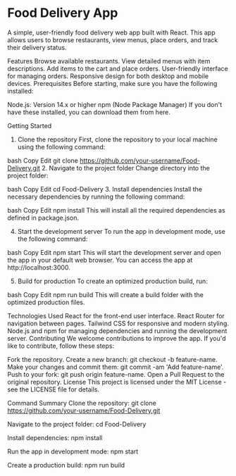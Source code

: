 # Food Delivery App
A simple, user-friendly food delivery web app built with React. This app allows users to browse restaurants, view menus, place orders, and track their delivery status.

Features
Browse available restaurants.
View detailed menus with item descriptions.
Add items to the cart and place orders.
User-friendly interface for managing orders.
Responsive design for both desktop and mobile devices.
Prerequisites
Before starting, make sure you have the following installed:

Node.js: Version 14.x or higher
npm (Node Package Manager)
If you don't have these installed, you can download them from here.

Getting Started
1. Clone the repository
First, clone the repository to your local machine using the following command:

bash
Copy
Edit
git clone https://github.com/your-username/Food-Delivery.git
2. Navigate to the project folder
Change directory into the project folder:

bash
Copy
Edit
cd Food-Delivery
3. Install dependencies
Install the necessary dependencies by running the following command:

bash
Copy
Edit
npm install
This will install all the required dependencies as defined in package.json.

4. Start the development server
To run the app in development mode, use the following command:

bash
Copy
Edit
npm start
This will start the development server and open the app in your default web browser. You can access the app at http://localhost:3000.

5. Build for production
To create an optimized production build, run:

bash
Copy
Edit
npm run build
This will create a build folder with the optimized production files.

Technologies Used
React for the front-end user interface.
React Router for navigation between pages.
Tailwind CSS for responsive and modern styling.
Node.js and npm for managing dependencies and running the development server.
Contributing
We welcome contributions to improve the app. If you'd like to contribute, follow these steps:

Fork the repository.
Create a new branch: git checkout -b feature-name.
Make your changes and commit them: git commit -am 'Add feature-name'.
Push to your fork: git push origin feature-name.
Open a Pull Request to the original repository.
License
This project is licensed under the MIT License - see the LICENSE file for details.

Command Summary
Clone the repository:
git clone https://github.com/your-username/Food-Delivery.git

Navigate to the project folder:
cd Food-Delivery

Install dependencies:
npm install

Run the app in development mode:
npm start

Create a production build:
npm run build
